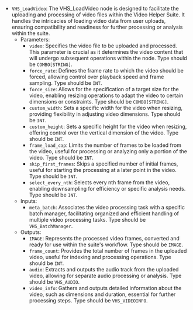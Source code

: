 - `VHS_LoadVideo`: The VHS_LoadVideo node is designed to facilitate the uploading and processing of video files within the Video Helper Suite. It handles the intricacies of loading video data from user uploads, ensuring compatibility and readiness for further processing or analysis within the suite.
    - Parameters:
        - `video`: Specifies the video file to be uploaded and processed. This parameter is crucial as it determines the video content that will undergo subsequent operations within the node. Type should be `COMBO[STRING]`.
        - `force_rate`: Defines the frame rate to which the video should be forced, allowing control over playback speed and frame sampling. Type should be `INT`.
        - `force_size`: Allows for the specification of a target size for the video, enabling resizing operations to adapt the video to certain dimensions or constraints. Type should be `COMBO[STRING]`.
        - `custom_width`: Sets a specific width for the video when resizing, providing flexibility in adjusting video dimensions. Type should be `INT`.
        - `custom_height`: Sets a specific height for the video when resizing, offering control over the vertical dimension of the video. Type should be `INT`.
        - `frame_load_cap`: Limits the number of frames to be loaded from the video, useful for processing or analyzing only a portion of the video. Type should be `INT`.
        - `skip_first_frames`: Skips a specified number of initial frames, useful for starting the processing at a later point in the video. Type should be `INT`.
        - `select_every_nth`: Selects every nth frame from the video, enabling downsampling for efficiency or specific analysis needs. Type should be `INT`.
    - Inputs:
        - `meta_batch`: Associates the video processing task with a specific batch manager, facilitating organized and efficient handling of multiple video processing tasks. Type should be `VHS_BatchManager`.
    - Outputs:
        - `IMAGE`: Represents the processed video frames, converted and ready for use within the suite's workflow. Type should be `IMAGE`.
        - `frame_count`: Provides the total number of frames in the uploaded video, useful for indexing and processing operations. Type should be `INT`.
        - `audio`: Extracts and outputs the audio track from the uploaded video, allowing for separate audio processing or analysis. Type should be `VHS_AUDIO`.
        - `video_info`: Gathers and outputs detailed information about the video, such as dimensions and duration, essential for further processing steps. Type should be `VHS_VIDEOINFO`.
